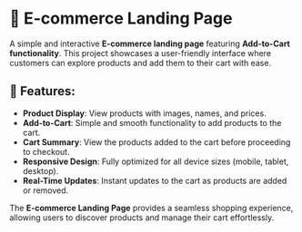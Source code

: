 # 🛒 E-commerce Landing Page

A simple and interactive **E-commerce landing page** featuring **Add-to-Cart functionality**. This project showcases a user-friendly interface where customers can explore products and add them to their cart with ease.

## 🚀 Features:
- **Product Display**: View products with images, names, and prices.
- **Add-to-Cart**: Simple and smooth functionality to add products to the cart.
- **Cart Summary**: View the products added to the cart before proceeding to checkout.
- **Responsive Design**: Fully optimized for all device sizes (mobile, tablet, desktop).
- **Real-Time Updates**: Instant updates to the cart as products are added or removed.
  
The **E-commerce Landing Page** provides a seamless shopping experience, allowing users to discover products and manage their cart effortlessly.
